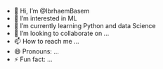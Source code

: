 - 👋 Hi, I’m @IbrhaemBasem
- 👀 I’m interested in ML
- 🌱 I’m currently learning Python and data Science
- 💞️ I’m looking to collaborate on ...
- 📫 How to reach me ...
- 😄 Pronouns: ...
- ⚡ Fun fact: ...

<!---
IbrhaemBasem/IbrhaemBasem is a ✨ special ✨ repository because its `README.md` (this file) appears on your GitHub profile.
You can click the Preview link to take a look at your changes.
--->

